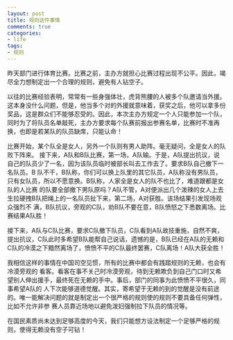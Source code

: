 ```yaml
---
layout: post
title: 规则这件事情
comments: true
categories:
- life
tags:
- 规则
---
```


昨天部门进行体育比赛。比赛之前，主办方就担心比赛过程出现不公平。因此，竭尽全力想制定出一个合理的规则，避免有人钻空子。

以往的比赛经验表明，常常有一些身强体壮，虎背熊腰的人被多个队邀请当外援。这本身没什么问题，但是，他当多个对的外援就意味着，获奖之后，他可以拿多份奖品，这是群众们不能够忍受的。因此，本次主办方规定一个人只能参加一个队，同时为了将队员名单敲死，主办方要求每个队赛前报出参赛名单，比赛时不准再换，也即是若某队的队员缺席，只能认命！

比赛开始，某个队全是女人，另外一个队则有男人助阵。毫无疑问，全是女人的队败下阵来。 接下来，A队和B队比赛，第一场，A队输。于是，A队提出抗议，说自己的队员少了一名，因为该队员临时被部长叫去工作去了。要求B队自己撤下一名队员。B 队不干，B队称，你们可以换上队里的其它队员，A队称没有男队员，只有女队员，所以不愿意换。B队称，人家全是女人的队不也比了，难道跟都是女队的人比赛 的队要全部撤下男队原吗？A队不管，A对便派出几个泼辣的女人上去生拉硬拽B队把绳上的一名队员扯下来，第二场，A对获胜。该场结果引发现场观众强烈不 满，B队抗议，旁观的C队，劝B队不要在意，B队愤怒之下悉数离场。比赛结果A队胜！

接下来，A队与C队比赛，要求C队撤下队员，C队看到A队故技重施，自然不爽，提出抗议，C队此时多希望B队能帮自己说话，遗憾的是，B队已经在A队的无赖和C队的冷漠之下黯然离场了，愤愤不平的C队最终罢赛，C队离场！A队大获全胜！

我相信这样的事情在中国司空见惯，所有的比赛中都会有践踏规则的无赖，也会有冷漠旁观的 看客。看客在事不关己时冷漠旁观，待到无赖欺负到自己门口时又希望别人伸出援手，最终死在无赖的手中。事后，部门的同事为此愤愤不平很久，同事希望A队的 人下次能够道德觉醒。其实，寄希望于无赖的到的觉醒是没有前途的。唯一能解决问题的就是制定出一个很严格的规则使的规则不要具备任何弹性，比如不允许非参 赛人员靠近场地以避免泼妇强制拉下队员的情况等。

在国民素质尚未达到足够高度的今天，我们只能想方设法制定一个足够严格的规则，使得无赖没有空子可钻！
